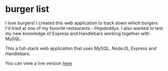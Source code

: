 # burger list


I love burgers! I created this web application to track down which burgers I'd tried at one of my favorite restaurants - Hopdoddys.  I also wanted to test my new knowledge of Express and Handlebars working together with MySQL. 

This a full-stack web application that uses MySQL, NodeJS, Express and Handlebars.

You can view a live version [here](https://peaceful-reef-68425.herokuapp.com/)

